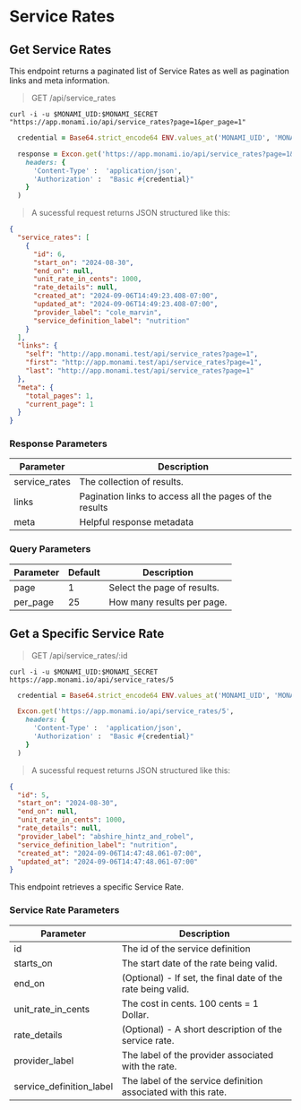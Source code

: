 # Service Rates

## Get Service Rates

This endpoint returns a paginated list of Service Rates as well as pagination links and meta information.

> GET /api/service_rates

```shell
curl -i -u $MONAMI_UID:$MONAMI_SECRET "https://app.monami.io/api/service_rates?page=1&per_page=1"
```

```ruby
  credential = Base64.strict_encode64 ENV.values_at('MONAMI_UID', 'MONAMI_SECRET').join(':')

  response = Excon.get('https://app.monami.io/api/service_rates?page=1&per_page=1',
    headers: {
      'Content-Type' :  'application/json',
      'Authorization' :  "Basic #{credential}"
    }
  )
```

> A sucessful request returns JSON structured like this:

```json
{
  "service_rates": [
    {
      "id": 6,
      "start_on": "2024-08-30",
      "end_on": null,
      "unit_rate_in_cents": 1000,
      "rate_details": null,
      "created_at": "2024-09-06T14:49:23.408-07:00",
      "updated_at": "2024-09-06T14:49:23.408-07:00",
      "provider_label": "cole_marvin",
      "service_definition_label": "nutrition"
    }
  ],
  "links": {
    "self": "http://app.monami.test/api/service_rates?page=1",
    "first": "http://app.monami.test/api/service_rates?page=1",
    "last": "http://app.monami.test/api/service_rates?page=1"
  },
  "meta": {
    "total_pages": 1,
    "current_page": 1
  }
}
```

### Response Parameters

| Parameter     | Description                                             |
| ------------- | ------------------------------------------------------- |
| service_rates | The collection of results.                              |
| links         | Pagination links to access all the pages of the results |
| meta          | Helpful response metadata                               |

### Query Parameters

| Parameter | Default | Description                 |
| --------- | ------- | --------------------------- |
| page      | 1       | Select the page of results. |
| per_page  | 25      | How many results per page.  |

<!-- <aside class="success">
Remember — the info!
</aside> -->

## Get a Specific Service Rate

> GET /api/service_rates/:id

```shell
curl -i -u $MONAMI_UID:$MONAMI_SECRET https://app.monami.io/api/service_rates/5
```

```ruby
  credential = Base64.strict_encode64 ENV.values_at('MONAMI_UID', 'MONAMI_SECRET').join(':')

  Excon.get('https://app.monami.io/api/service_rates/5',
    headers: {
      'Content-Type' :  'application/json',
      'Authorization' :  "Basic #{credential}"
    }
  )
```

> A sucessful request returns JSON structured like this:

```json
{
  "id": 5,
  "start_on": "2024-08-30",
  "end_on": null,
  "unit_rate_in_cents": 1000,
  "rate_details": null,
  "provider_label": "abshire_hintz_and_robel",
  "service_definition_label": "nutrition",
  "created_at": "2024-09-06T14:47:48.061-07:00",
  "updated_at": "2024-09-06T14:47:48.061-07:00"
}
```

This endpoint retrieves a specific Service Rate.

<!-- <aside class="warning">Inside HTML code blocks like this one, you can't use Markdown, so use <code>&lt;code&gt;</code> blocks to denote code.</aside> -->

### Service Rate Parameters

| Parameter                | Description                                                    |
| ------------------------ | -------------------------------------------------------------- |
| id                       | The id of the service definition                               |
| starts_on                | The start date of the rate being valid.                        |
| end_on                   | (Optional) - If set, the final date of the rate being valid.   |
| unit_rate_in_cents       | The cost in cents. 100 cents = 1 Dollar.                       |
| rate_details             | (Optional) - A short description of the service rate.          |
| provider_label           | The label of the provider associated with the rate.            |
| service_definition_label | The label of the service definition associated with this rate. |
